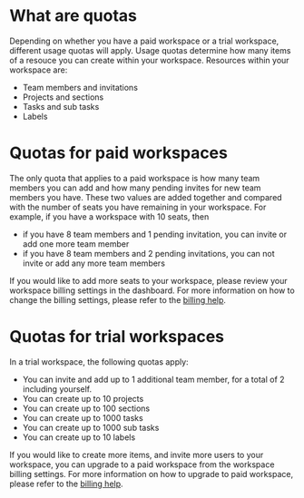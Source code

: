 <!--
SPDX-FileCopyrightText: 2024 JWP Consulting GK

SPDX-License-Identifier: AGPL-3.0-or-later
-->

# What are quotas

Depending on whether you have a paid workspace or a trial workspace, different
usage quotas will apply. Usage quotas determine how many items of a resouce you
can create within your workspace. Resources within your workspace are:

- Team members and invitations
- Projects and sections
- Tasks and sub tasks
- Labels

# Quotas for paid workspaces

The only quota that applies to a paid workspace is how many team members you
can add and how many pending invites for new team members you have. These two
values are added together and compared with the number of seats you have
remaining in your workspace. For example, if you have a workspace with 10
seats, then

- if you have 8 team members and 1 pending invitation, you can invite or add
  one more team member
- if you have 8 team members and 2 pending invitations, you can not invite or
  add any more team members

If you would like to add more seats to your workspace, please review your
workspace billing settings in the dashboard. For more information on how to
change the billing settings, please refer to the [billing help](/help/billing).

# Quotas for trial workspaces

In a trial workspace, the following quotas apply:

- You can invite and add up to 1 additional team member, for a total of 2
  including yourself.
- You can create up to 10 projects
- You can create up to 100 sections
- You can create up to 1000 tasks
- You can create up to 1000 sub tasks
- You can create up to 10 labels

If you would like to create more items, and invite more users to your
workspace, you can upgrade to a paid workspace from the workspace billing
settings. For more information on how to upgrade to paid workspace, please
refer to the [billing help](/help/billing).
